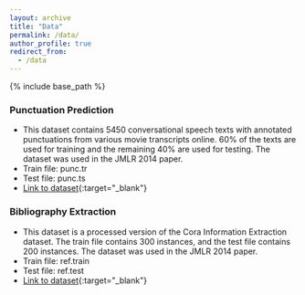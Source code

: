 ```yaml
---
layout: archive
title: "Data"
permalink: /data/
author_profile: true
redirect_from:
  - /data
---
```


{% include base_path %}

### Punctuation Prediction
- This dataset contains 5450 conversational speech texts with annotated punctuations from various movie transcripts online. 60% of the texts are used for training and the remaining 40% are used for testing. The dataset was used in the JMLR 2014 paper.
- Train file: punc.tr
- Test file: punc.ts
- [Link to dataset](https://github.com/nvcuong/HOSemiCRF/tree/master/run/punc){:target="_blank"}

### Bibliography Extraction
- This dataset is a processed version of the Cora Information Extraction dataset. The train file contains 300 instances, and the test file contains 200 instances. The dataset was used in the JMLR 2014 paper.
- Train file: ref.train
- Test file: ref.test
- [Link to dataset](https://github.com/nvcuong/HOSemiCRF/tree/master/run/ref){:target="_blank"}
